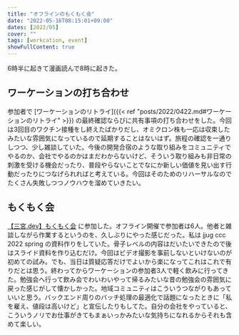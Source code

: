 ```yaml
---
title: "オフラインのもくもく会"
date: "2022-05-16T08:15:01+09:00"
dates: [2022/05]
cover: ""
tags: [workcation, event]
showFullContent: true
---
```


6時半に起きて漫画読んで8時に起きた。

## ワーケーションの打ち合わせ

参加者で [ワーケーションのリトライ]({{< ref "posts/2022/0422.md#ワーケーションのリトライ" >}}) の最終確認ならびに共有事項の打ち合わせをした。今回は3回目のワクチン接種をし終えたばかりだし、オミクロン株も一応は収束したみたいな雰囲気になっているので延期することはないはず。旅程の確認を一通りしつつ、少し雑談していた。今後の開発合宿のような取り組みをコミュニティでやるのか、会社でやるのかはまだわからないけど、そういう取り組みも非日常の刺激を受ける機会だったり、普段やらないことでなにか新しい価値を見い出す行動だったりにつなげられればと考えている。今回はそのためのリハーサルなのでたくさん失敗しつつノウハウを溜めていきたい。

## もくもく会

[【三宮.dev】もくもく会](https://kobe-sannomiya-dev.connpass.com/event/246658/) に参加した。オフライン開催で参加者は6人。他者と雑談しながら作業するというのを、久しぶりにやった感じだった。私は jjug ccc 2022 spring の資料作りをしていた。骨子レベルの内容はだいたいできたので後はスライド資料を作り込むだけ。今回はビデオ撮影を事前しないといけないのが初めての試み。でも、当日は質疑応答だけでよいから楽になってこれはこれで有りだとは思う。終わってからワーケーションの参加者3人で軽く飲みに行ってきた。勉強会へ行って飲み会でわいわいやって帰るみたいな昔の勉強会の雰囲気に戻った感じがして懐かしかった。地域コミュニティはこういうつながりもあっていいと思う。バックエンド周りのバッチ処理の最適化で話題になったときに「私を雇え、値段は高いけど」と宣伝したりもしてた。自分の会社をやっていると、こういうノリでお仕事がきてもまぁいっかみたいな気持ちになれるからそれも含めて楽しい。
